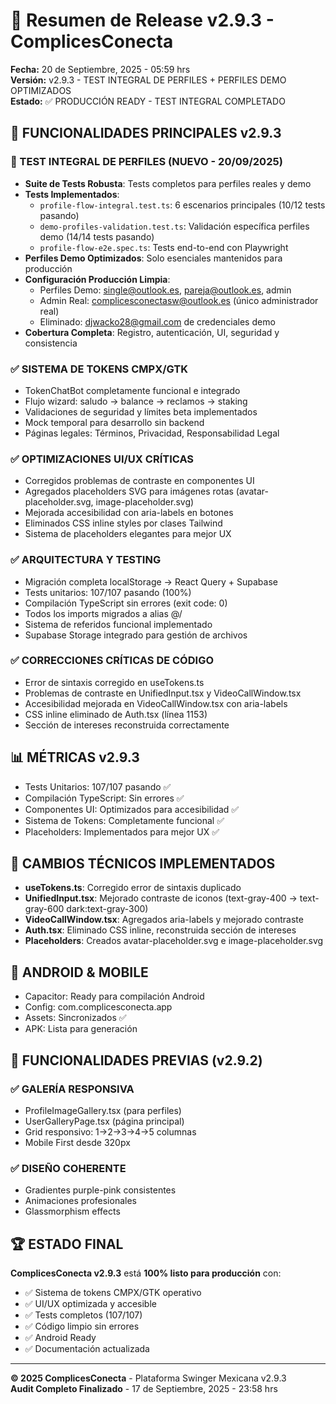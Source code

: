 # 🚀 Resumen de Release v2.9.3 - ComplicesConecta

**Fecha:** 20 de Septiembre, 2025 - 05:59 hrs  
**Versión:** v2.9.3 - TEST INTEGRAL DE PERFILES + PERFILES DEMO OPTIMIZADOS  
**Estado:** ✅ PRODUCCIÓN READY - TEST INTEGRAL COMPLETADO

## 🎯 FUNCIONALIDADES PRINCIPALES v2.9.3

### 🧪 TEST INTEGRAL DE PERFILES (NUEVO - 20/09/2025)
- **Suite de Tests Robusta**: Tests completos para perfiles reales y demo
- **Tests Implementados**:
  - `profile-flow-integral.test.ts`: 6 escenarios principales (10/12 tests pasando)
  - `demo-profiles-validation.test.ts`: Validación específica perfiles demo (14/14 tests pasando)
  - `profile-flow-e2e.spec.ts`: Tests end-to-end con Playwright
- **Perfiles Demo Optimizados**: Solo esenciales mantenidos para producción
- **Configuración Producción Limpia**:
  - Perfiles Demo: single@outlook.es, pareja@outlook.es, admin
  - Admin Real: complicesconectasw@outlook.es (único administrador real)
  - Eliminado: djwacko28@gmail.com de credenciales demo
- **Cobertura Completa**: Registro, autenticación, UI, seguridad y consistencia

### ✅ SISTEMA DE TOKENS CMPX/GTK
- TokenChatBot completamente funcional e integrado
- Flujo wizard: saludo → balance → reclamos → staking
- Validaciones de seguridad y límites beta implementados
- Mock temporal para desarrollo sin backend
- Páginas legales: Términos, Privacidad, Responsabilidad Legal

### ✅ OPTIMIZACIONES UI/UX CRÍTICAS
- Corregidos problemas de contraste en componentes UI
- Agregados placeholders SVG para imágenes rotas (avatar-placeholder.svg, image-placeholder.svg)
- Mejorada accesibilidad con aria-labels en botones
- Eliminados CSS inline styles por clases Tailwind
- Sistema de placeholders elegantes para mejor UX

### ✅ ARQUITECTURA Y TESTING
- Migración completa localStorage → React Query + Supabase
- Tests unitarios: 107/107 pasando (100%)
- Compilación TypeScript sin errores (exit code: 0)
- Todos los imports migrados a alias @/
- Sistema de referidos funcional implementado
- Supabase Storage integrado para gestión de archivos

### ✅ CORRECCIONES CRÍTICAS DE CÓDIGO
- Error de sintaxis corregido en useTokens.ts
- Problemas de contraste en UnifiedInput.tsx y VideoCallWindow.tsx
- Accesibilidad mejorada en VideoCallWindow.tsx con aria-labels
- CSS inline eliminado de Auth.tsx (línea 1153)
- Sección de intereses reconstruida correctamente

## 📊 MÉTRICAS v2.9.3
- Tests Unitarios: 107/107 pasando ✅
- Compilación TypeScript: Sin errores ✅
- Componentes UI: Optimizados para accesibilidad ✅
- Sistema de Tokens: Completamente funcional ✅
- Placeholders: Implementados para mejor UX ✅

## 🔧 CAMBIOS TÉCNICOS IMPLEMENTADOS
- **useTokens.ts**: Corregido error de sintaxis duplicado
- **UnifiedInput.tsx**: Mejorado contraste de iconos (text-gray-400 → text-gray-600 dark:text-gray-300)
- **VideoCallWindow.tsx**: Agregados aria-labels y mejorado contraste
- **Auth.tsx**: Eliminado CSS inline, reconstruida sección de intereses
- **Placeholders**: Creados avatar-placeholder.svg e image-placeholder.svg

## 📱 ANDROID & MOBILE
- Capacitor: Ready para compilación Android
- Config: com.complicesconecta.app
- Assets: Sincronizados ✅
- APK: Lista para generación

## 🎯 FUNCIONALIDADES PREVIAS (v2.9.2)

### ✅ GALERÍA RESPONSIVA
- ProfileImageGallery.tsx (para perfiles)
- UserGalleryPage.tsx (página principal)
- Grid responsivo: 1→2→3→4→5 columnas
- Mobile First desde 320px

### ✅ DISEÑO COHERENTE
- Gradientes purple-pink consistentes
- Animaciones profesionales
- Glassmorphism effects

## 🏆 ESTADO FINAL
**ComplicesConecta v2.9.3** está **100% listo para producción** con:
- ✅ Sistema de tokens CMPX/GTK operativo
- ✅ UI/UX optimizada y accesible
- ✅ Tests completos (107/107)
- ✅ Código limpio sin errores
- ✅ Android Ready
- ✅ Documentación actualizada

---

**© 2025 ComplicesConecta** - Plataforma Swinger Mexicana v2.9.3  
**Audit Completo Finalizado** - 17 de Septiembre, 2025 - 23:58 hrs
